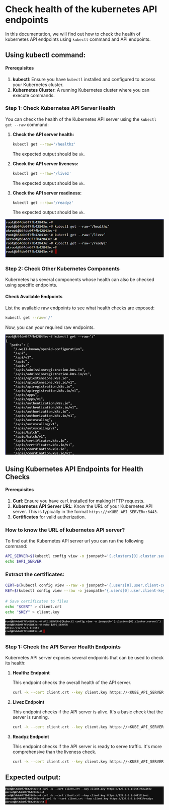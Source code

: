 # Check health of the kubernetes API endpoints

In this documentation, we will find out how to check the health of kubernetes API endpoints using `kubectl` command and API endpoints.

## Using kubectl command:

#### Prerequisites

1. **kubectl**: Ensure you have `kubectl` installed and configured to access your Kubernetes cluster.
2. **Kubernetes Cluster**: A running Kubernetes cluster where you can execute commands.

### Step 1: Check Kubernetes API Server Health

You can check the health of the Kubernetes API server using the `kubectl get --raw` command:

1. **Check the API server health:**

    ```sh
    kubectl get --raw='/healthz'
    ```

    The expected output should be `ok`.

2. **Check the API server liveness:**

    ```sh
    kubectl get --raw='/livez'
    ```

    The expected output should be `ok`.

3. **Check the API server readiness:**

    ```sh
    kubectl get --raw='/readyz'
    ```

    The expected output should be `ok`.

![](./images/Screenshot%202024-06-21%20194904.png)

### Step 2: Check Other Kubernetes Components

Kubernetes has several components whose health can also be checked using specific endpoints.

#### Check Available Endpoints
List the available raw endpoints to see what health checks are exposed:

```sh
kubectl get --raw='/'
```
Now, you can your required raw endpoints.

![](./images/Screenshot%202024-06-21%20195402.png)

## Using Kubernetes API Endpoints for Health Checks

#### Prerequisites

1. **Curl**: Ensure you have `curl` installed for making HTTP requests.
2. **Kubernetes API Server URL**: Know the URL of your Kubernetes API server. This is typically in the format `https://<KUBE_API_SERVER>:6443`.
3. **Certificates** for valid autherization.

### How to know the URL of kubernetes API server?

To find out the Kubernetes API server url you can run the following command:

```sh
API_SERVER=$(kubectl config view -o jsonpath='{.clusters[0].cluster.server}')
echo $API_SERVER
```

### Extract the certificates:

```sh
CERT=$(kubectl config view --raw -o jsonpath='{.users[0].user.client-certificate-data}' | base64 --decode)
KEY=$(kubectl config view --raw -o jsonpath='{.users[0].user.client-key-data}' | base64 --decode)

# Save certificates to files
echo "$CERT" > client.crt
echo "$KEY" > client.key
```

![](./images/image.png)

### Step 1: Check the API Server Health Endpoints

Kubernetes API server exposes several endpoints that can be used to check its health:

1. **Healthz Endpoint**

   This endpoint checks the overall health of the API server.

   ```sh
   curl -k --cert client.crt --key client.key https://<KUBE_API_SERVER>:6443/healthz
   ```

2. **Livez Endpoint**

   This endpoint checks if the API server is alive. It's a basic check that the server is running.

   ```sh
   curl -k --cert client.crt --key client.key https://<KUBE_API_SERVER>:6443/livez
   ```
3. **Readyz Endpoint**

   This endpoint checks if the API server is ready to serve traffic. It's more comprehensive than the liveness check.

   ```sh
   curl -k --cert client.crt --key client.key https://<KUBE_API_SERVER>:6443/readyz
   ```

## Expected output:
![](./images/Screenshot%202024-06-21%20201644.png)